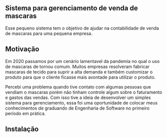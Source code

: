 ## Sistema para gerenciamento de venda de mascaras

Esse pequeno sistema tem o objetivo de ajudar na contabilidade de venda de mascaras para uma pequena empresa.

## Motivação

Em 2020 passamos por um cenário lamentavel da pandemia no qual o uso de mascaras de tornou comum. Muitos empresas resolveram fabricar mascaras de tecido para suprir a alta demanda e também customizar o produto para que o cliente ficasse mais avontade para utilizar o produto.

Percebi uma problema quando tive contato com algumas pessoas que vendiam o mascaras porém não tinham controle algum sobre o faturamento e gastos das vendas. Com isso tive a ideia de desenvolver um simples sistema para gerenciamento, essa foi uma oportunidade de colocar meus conhecimentos de graduando de Engenharia de Software no primeiro período em prática.

## Instalação

